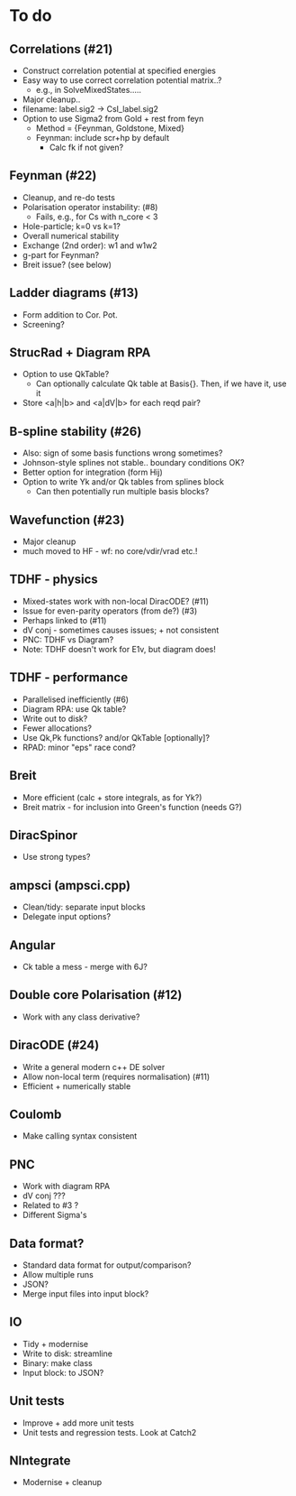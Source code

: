 # To do

## Correlations (#21)
  * Construct correlation potential at specified energies
  * Easy way to use correct correlation potential matrix..?
    * e.g., in SolveMixedStates.....
  * Major cleanup..
  * filename: label.sig2 -> CsI_label.sig2
  * Option to use Sigma2 from Gold + rest from feyn
    * Method = {Feynman, Goldstone, Mixed}
    * Feynman: include scr+hp by default
      * Calc fk if not given?

## Feynman (#22)
  * Cleanup, and re-do tests
  * Polarisation operator instability: (#8)
    * Fails, e.g., for Cs with n_core < 3
  * Hole-particle; k=0 vs k=1?
  * Overall numerical stability
  * Exchange (2nd order): w1 and w1w2
  * g-part for Feynman?
  * Breit issue? (see below)

## Ladder diagrams (#13)
  * Form addition to Cor. Pot.
  * Screening?

## StrucRad + Diagram RPA
  * Option to use QkTable?
    * Can optionally calculate Qk table at Basis{}. Then, if we have it, use it
  * Store <a|h|b> and <a|dV|b> for each reqd pair?

## B-spline stability (#26)
  * Also: sign of some basis functions wrong sometimes?
  * Johnson-style splines not stable.. boundary conditions OK?
  * Better option for integration (form Hij)
  * Option to write Yk and/or Qk tables from splines block
    * Can then potentially run multiple basis blocks?

## Wavefunction (#23)
  * Major cleanup
  * much moved to HF - wf: no core/vdir/vrad etc.!

## TDHF - physics
  * Mixed-states work with non-local DiracODE? (#11)
  * Issue for even-parity operators (from de?) (#3)
  * Perhaps linked to (#11)
  * dV conj - sometimes causes issues; + not consistent
  * PNC: TDHF vs Diagram?
  * Note: TDHF doesn't work for E1v, but diagram does!

## TDHF - performance
  * Parallelised inefficiently (#6)
  * Diagram RPA: use Qk table?
  * Write out to disk?
  * Fewer allocations?
  * Use Qk,Pk functions? and/or QkTable [optionally]?
  * RPAD: minor "eps" race cond?

## Breit
  * More efficient (calc + store integrals, as for Yk?)
  * Breit matrix - for inclusion into Green's function (needs G?)

## DiracSpinor
  * Use strong types?

## ampsci (ampsci.cpp)
  * Clean/tidy: separate input blocks
  * Delegate input options?

## Angular
  * Ck table a mess - merge with 6J?

## Double core Polarisation (#12)
  * Work with any class derivative?

## DiracODE (#24)
  * Write a general modern c++ DE solver
  * Allow non-local term (requires normalisation) (#11)
  * Efficient + numerically stable

## Coulomb
  * Make calling syntax consistent

## PNC
  * Work with diagram RPA
  * dV conj ???
   * Related to #3 ?
  * Different Sigma's

## Data format?
  * Standard data format for output/comparison?
  * Allow multiple runs
  * JSON?
  * Merge input files into input block?

## IO
  * Tidy + modernise
  * Write to disk: streamline
  * Binary: make class
  * Input block: to JSON?

## Unit tests
  * Improve + add more unit tests
  * Unit tests and regression tests. Look at Catch2

## NIntegrate
  * Modernise + cleanup
